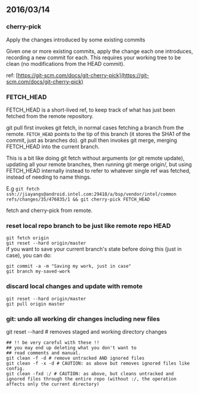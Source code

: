 2016/03/14
------
    
### cherry-pick ###
Apply the changes introduced by some existing commits  

Given one or more existing commits, apply the change each one introduces, recording a new commit for each. This requires your working tree to be clean (no modifications from the HEAD commit).

ref: [https://git-scm.com/docs/git-cherry-pick](https://git-scm.com/docs/git-cherry-pick)

### FETCH_HEAD ###
FETCH_HEAD is a short-lived ref, to keep track of what has just been fetched from the remote repository.  
  
git pull first invokes git fetch, in normal cases fetching a branch from the remote.  ```FETCH_HEAD``` points to the tip of this branch (it stores the SHA1 of the commit, just as branches do). git pull then invokes git merge, merging FETCH_HEAD into the current branch.  

This is a bit like doing git fetch without arguments (or git remote update), updating all your remote branches, then running git merge origin/<branch>, but using FETCH_HEAD internally instead to refer to whatever single ref was fetched, instead of needing to name things.

E.g
```git fetch ssh://jiayangs@android.intel.com:29418/a/bsp/vendor/intel/common refs/changes/35/476835/1 && git cherry-pick FETCH_HEAD```  

fetch and cherry-pick from remote.

### reset local repo branch to be  just like remote repo HEAD

``git fetch origin``  
``git reset --hard origin/master``  
if you want to save your current branch's state before doing this (just in case), you can do:  

``git commit -a -m "Saving my work, just in case"  ``  
`` git branch my-saved-work ``

### discard local changes and update with remote 
``git reset --hard origin/master``  
``git pull origin master``

### git: undo all working dir changes including new files ###
git reset --hard # removes staged and working directory changes

    ## !! be very careful with these !!
    ## you may end up deleting what you don't want to
    ## read comments and manual.
    git clean -f -d # remove untracked AND ignored files
    git clean -f -x -d # CAUTION: as above but removes ignored files like config.
    git clean -fxd :/ # CAUTION: as above, but cleans untracked and ignored files through the entire repo (without :/, the operation affects only the current directory)





